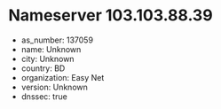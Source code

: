 # Nameserver 103.103.88.39

* as_number: 137059
* name: Unknown
* city: Unknown
* country: BD
* organization: Easy Net
* version: Unknown
* dnssec: true

